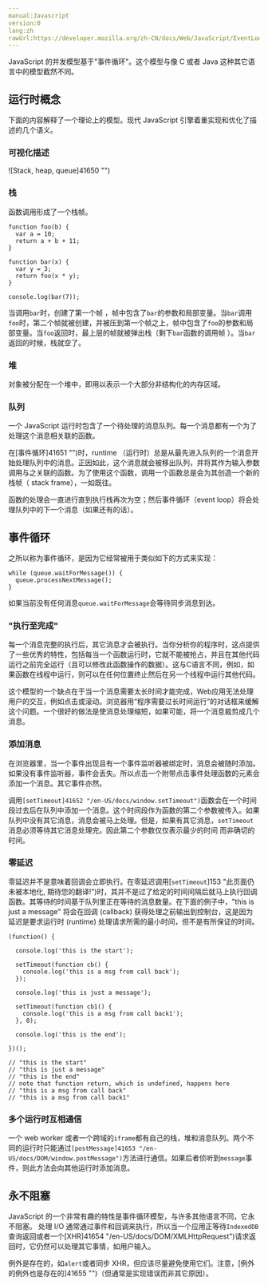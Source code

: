 ```yaml
---
manual:Javascript
version:0
lang:zh
rawUrl:https://developer.mozilla.org/zh-CN/docs/Web/JavaScript/EventLoop#
---
```






JavaScript 的并发模型基于&quot;事件循环&quot;。这个模型与像 C 或者 Java 这种其它语言中的模型截然不同。


## 运行时概念<a name="运行时概念"></a>


下面的内容解释了一个理论上的模型。现代 JavaScript 引擎着重实现和优化了描述的几个语义。


### 可视化描述<a name="可视化描述"></a>


![Stack, heap, queue]41650 "")


### 栈<a name="栈"></a>


函数调用形成了一个栈帧。


```
function foo(b) {
  var a = 10;
  return a + b + 11;
}

function bar(x) {
  var y = 3;
  return foo(x * y);
}

console.log(bar(7));
```


当调用`bar`时，创建了第一个帧 ，帧中包含了`bar`的参数和局部变量。当`bar`调用`foo`时，第二个帧就被创建，并被压到第一个帧之上，帧中包含了`foo`的参数和局部变量。当`foo`返回时，最上层的帧就被弹出栈（剩下`bar`函数的调用帧 ）。当`bar`返回的时候，栈就空了。


### 堆<a name="堆"></a>


对象被分配在一个堆中，即用以表示一个大部分非结构化的内存区域。


### 队列<a name="队列"></a>


一个 JavaScript 运行时包含了一个待处理的消息队列。每一个消息都有一个为了处理这个消息相关联的函数。



在[事件循环]41651 "")时，runtime （运行时）总是从最先进入队列的一个消息开始处理队列中的消息。正因如此，这个消息就会被移出队列，并将其作为输入参数调用与之关联的函数。为了使用这个函数，调用一个函数总是会为其创造一个新的栈帧（ stack frame），一如既往。



函数的处理会一直进行直到执行栈再次为空；然后事件循环（event loop）将会处理队列中的下一个消息（如果还有的话）。


## 事件循环<a name="事件循环"></a>


之所以称为事件循环，是因为它经常被用于类似如下的方式来实现：


```
while (queue.waitForMessage()) {
  queue.processNextMessage();
}
```


如果当前没有任何消息`queue.waitForMessage`会等待同步消息到达。


### &quot;执行至完成&quot;<a name="执行至完成"></a>


每一个消息完整的执行后，其它消息才会被执行。当你分析你的程序时，这点提供了一些优秀的特性，包括每当一个函数运行时，它就不能被抢占，并且在其他代码运行之前完全运行（且可以修改此函数操作的数据）。这与C语言不同，例如，如果函数在线程中运行，则可以在任何位置终止然后在另一个线程中运行其他代码。



这个模型的一个缺点在于当一个消息需要太长时间才能完成，Web应用无法处理用户的交互，例如点击或滚动。浏览器用“程序需要过长时间运行”的对话框来缓解这个问题。一个很好的做法是使消息处理缩短，如果可能，将一个消息裁剪成几个消息。


### 添加消息<a name="添加消息"></a>


在浏览器里，当一个事件出现且有一个事件监听器被绑定时，消息会被随时添加。如果没有事件监听器，事件会丢失。所以点击一个附带点击事件处理函数的元素会添加一个消息。其它事件亦然。



调用`[setTimeout]41652 "/en-US/docs/window.setTimeout")`函数会在一个时间段过去后在队列中添加一个消息。这个时间段作为函数的第二个参数被传入。如果队列中没有其它消息，消息会被马上处理。但是，如果有其它消息，`setTimeout`消息必须等待其它消息处理完。因此第二个参数仅仅表示最少的时间 而非确切的时间。


### 零延迟<a name="零延迟"></a>


零延迟并不是意味着回调会立即执行。在零延迟调用[`setTimeout`]153 "此页面仍未被本地化, 期待您的翻译!")时，其并不是过了给定的时间间隔后就马上执行回调函数。其等待的时间基于队列里正在等待的消息数量。在下面的例子中，&quot;this is just a message&quot; 将会在回调 (callback) 获得处理之前输出到控制台，这是因为延迟是要求运行时 (runtime) 处理请求所需的最小时间，但不是有所保证的时间。


```
(function() {

  console.log('this is the start');

  setTimeout(function cb() {
    console.log('this is a msg from call back');
  });

  console.log('this is just a message');

  setTimeout(function cb1() {
    console.log('this is a msg from call back1');
  }, 0);

  console.log('this is the end');

})();

// "this is the start"
// "this is just a message"
// "this is the end"
// note that function return, which is undefined, happens here 
// "this is a msg from call back"
// "this is a msg from call back1"
```

### 多个运行时互相通信<a name="多个运行时互相通信"></a>


一个 web worker 或者一个跨域的`iframe`都有自己的栈，堆和消息队列。两个不同的运行时只能通过`[postMessage]41653 "/en-US/docs/DOM/window.postMessage")`方法进行通信。如果后者侦听到`message`事件，则此方法会向其他运行时添加消息。


## 永不阻塞<a name="永不阻塞"></a>


JavaScript 的一个非常有趣的特性是事件循环模型，与许多其他语言不同，它永不阻塞。 处理 I/O 通常通过事件和回调来执行，所以当一个应用正等待`IndexedDB`查询返回或者一个[XHR]41654 "/en-US/docs/DOM/XMLHttpRequest")请求返回时，它仍然可以处理其它事情，如用户输入。



例外是存在的，如`alert`或者同步 XHR，但应该尽量避免使用它们。注意，[例外的例外也是存在的]41655 "")（但通常是实现错误而非其它原因）。





